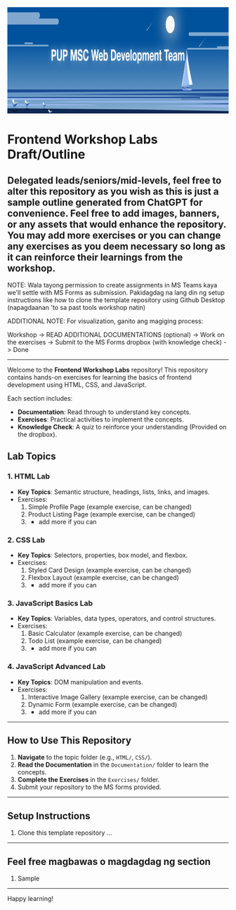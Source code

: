 <img src="Assets/banner.png" alt="Project Banner" width="100%" height="242">

# Frontend Workshop Labs Draft/Outline

## Delegated leads/seniors/mid-levels, feel free to alter this repository as you wish as this is just a sample outline generated from ChatGPT for convenience. Feel free to add images, banners, or any assets that would enhance the repository. You may add more exercises or you can change any exercises as you deem necessary so long as it can reinforce their learnings from the workshop.
NOTE: Wala tayong permission to create assignments in MS Teams kaya we'll settle with MS Forms as submission.
Pakidagdag na lang din ng setup instructions like how to clone the template repository using Github Desktop (napagdaanan 'to sa past tools workshop natin)

ADDITIONAL NOTE:
For visualization, ganito ang magiging process:

Workshop -> READ ADDITIONAL DOCUMENTATIONS (optional) -> Work on the exercises -> Submit to the MS Forms dropbox (with knowledge check) -> Done


________________

Welcome to the **Frontend Workshop Labs** repository! This repository contains hands-on exercises for learning the basics of frontend development using HTML, CSS, and JavaScript.

Each section includes:
- **Documentation**: Read through to understand key concepts.
- **Exercises**: Practical activities to implement the concepts.
- **Knowledge Check**: A quiz to reinforce your understanding (Provided on the dropbox).

## Lab Topics

### 1. HTML Lab
- **Key Topics**: Semantic structure, headings, lists, links, and images.
- Exercises:
  1. Simple Profile Page (example exercise, can be changed)
  2. Product Listing Page (example exercise, can be changed)
  3. + add more if you can

### 2. CSS Lab
- **Key Topics**: Selectors, properties, box model, and flexbox.
- Exercises:
  1. Styled Card Design (example exercise, can be changed)
  2. Flexbox Layout (example exercise, can be changed)
  3. + add more if you can

### 3. JavaScript Basics Lab
- **Key Topics**: Variables, data types, operators, and control structures.
- Exercises:
  1. Basic Calculator (example exercise, can be changed)
  2. Todo List (example exercise, can be changed)
  3. + add more if you can

### 4. JavaScript Advanced Lab
- **Key Topics**: DOM manipulation and events.
- Exercises:
  1. Interactive Image Gallery (example exercise, can be changed)
  2. Dynamic Form (example exercise, can be changed)
  3. + add more if you can

---

## How to Use This Repository
1. **Navigate** to the topic folder (e.g., `HTML/`, `CSS/`).
2. **Read the Documentation** in the `Documentation/` folder to learn the concepts.
3. **Complete the Exercises** in the `Exercises/` folder.
4. Submit your repository to the MS forms provided.

---

## Setup Instructions
1. Clone this template repository ...

---


## Feel free magbawas o magdagdag ng section
1. Sample

---

Happy learning!


